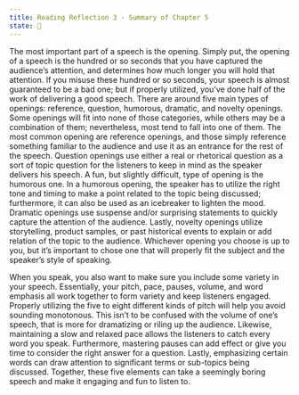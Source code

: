 ```yaml
---
title: Reading Reflection 3 - Summary of Chapter 5
state: 🌸
---
```

The most important part of a speech is the opening. Simply put, the opening of a speech is the hundred or so seconds that you have captured the audience’s attention, and determines how much longer you will hold that attention. If you misuse these hundred or so seconds, your speech is almost guaranteed to be a bad one; but if properly utilized, you’ve done half of the work of delivering a good speech. There are around five main types of openings: reference, question, humorous, dramatic, and novelty openings. Some openings will fit into none of those categories, while others may be a combination of them; nevertheless, most tend to fall into one of them. The most common opening are reference openings, and those simply reference something familiar to the audience and use it as an entrance for the rest of the speech. Question openings use either a real or rhetorical question as a sort of topic question for the listeners to keep in mind as the speaker delivers his speech. A fun, but slightly difficult, type of opening is the humorous one. In a humorous opening, the speaker has to utilize the right tone and timing to make a point related to the topic being discussed; furthermore, it can also be used as an icebreaker to lighten the mood. Dramatic openings use suspense and/or surprising statements to quickly capture the attention of the audience. Lastly, novelty openings utilize storytelling, product samples, or past historical events to explain or add relation of the topic to the audience. Whichever opening you choose is up to you, but it’s important to chose one that will properly fit the subject and the speaker’s style of speaking.

When you speak, you also want to make sure you include some variety in your speech. Essentially, your pitch, pace, pauses, volume, and word emphasis all work together to form variety and keep listeners engaged. Properly utilizing the five to eight different kinds of pitch will help you avoid sounding monotonous. This isn’t to be confused with the volume of one’s speech, that is more for dramatizing or riling up the audience. Likewise, maintaining a slow and relaxed pace allows the listeners to catch every word you speak. Furthermore, mastering pauses can add effect or give you time to consider the right answer for a question. Lastly, emphasizing certain words can draw attention to significant terms or sub-topics being discussed. Together, these five elements can take a seemingly boring speech and make it engaging and fun to listen to.

